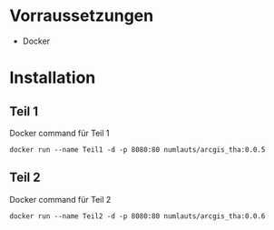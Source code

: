 
# Vorraussetzungen
- Docker

# Installation
## Teil 1
Docker command für Teil 1

    docker run --name Teil1 -d -p 8080:80 numlauts/arcgis_tha:0.0.5

## Teil 2
Docker command für Teil 2

    docker run --name Teil2 -d -p 8080:80 numlauts/arcgis_tha:0.0.6

